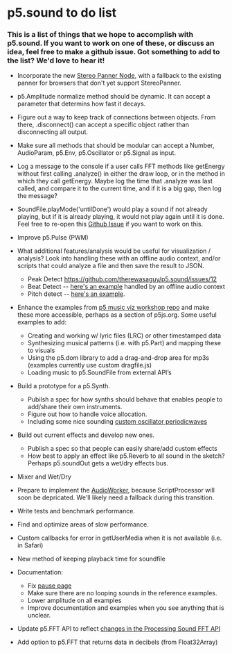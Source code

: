 p5.sound to do list
========

### This is a list of things that we hope to accomplish with p5.sound. If you want to work on one of these, or discuss an idea, feel free to make a github issue. Got something to add to the list? We'd love to hear it!


- Incorporate the new [Stereo Panner Node](http://webaudio.github.io/web-audio-api/#the-stereopannernode-interface), with a fallback to the existing panner for browsers that don't yet support StereoPanner.


- p5.Amplitude normalize method should be dynamic. It can accept a parameter that determins how fast it decays.


- Figure out a way to keep track of connections between objects. From there, .disconnect() can accept a specific object rather than disconnecting all output.


- Make sure all methods that should be modular can accept a Number, AudioParam, p5.Env, p5.Oscillator or p5.Signal as input.


- Log a message to the console if a user calls FFT methods like getEnergy without first calling .analyze() in either the draw loop, or in the method in which they call getEnergy. Maybe log the time that .analyze was last called, and compare it to the current time, and if it is a big gap, then log the message?


- SoundFile.playMode('untilDone') would play a sound if not already playing, but if it is already playing, it would not play again until it is done. Feel free to re-open this [Github Issue](https://github.com/therewasaguy/p5.sound/issues/5) if you want to work on this.


- Improve p5.Pulse (PWM)


- What additional features/analysis would be useful for visualization / analysis? Look into handling these with an offline audio context, and/or scripts that could analyze a file and then save the result to JSON.
  * Peak Detect https://github.com/therewasaguy/p5.sound/issues/12
  * Beat Detect -- [here's an example](http://tech.beatport.com/2014/web-audio/beat-detection-using-web-audio/) handled by an offline audio context
  * Pitch detect -- [here's an example](https://webaudiodemos.appspot.com/pitchdetect/index.html).


- Enhance the examples from [p5 music viz workshop repo](https://github.com/therewasaguy/p5-music-viz) and make these more accessible, perhaps as a section of p5js.org. Some useful examples to add:
  * Creating and working w/ lyric files (LRC) or other timestamped data
  * Synthesizing musical patterns (i.e. with p5.Part) and mapping these to visuals
  * Using the p5.dom library to add a drag-and-drop area for mp3s (examples currently use custom dragfile.js)
  * Loading music to p5.SoundFile from external API’s


- Build a prototype for a p5.Synth.
  * Pubilsh a spec for how synths should behave that enables people to add/share their own instruments.
  * Figure out how to handle voice allocation.
  * Including some nice sounding [custom oscillator periodicwaves](http://webaudio.github.io/web-audio-api/#the-periodicwave-interface)


- Build out current effects and develop new ones.
  * Publish a spec so that people can easily share/add custom effects
  * How best to apply an effect like p5.Reverb to all sound in the sketch? Perhaps p5.soundOut gets a wet/dry effects bus.


- Mixer and Wet/Dry


- Prepare to implement the [AudioWorker](http://webaudio.github.io/web-audio-api/#the-audioworker), because ScriptProcessor will soon be depricated. We'll likely need a fallback during this transition.

 
- Write tests and benchmark performance.


- Find and optimize areas of slow performance.


- Custom callbacks for error in getUserMedia when it is not available (i.e. in Safari)

- New method of keeping playback time for soundfile

- Documentation:
  * Fix [pause page](http://p5js.org/reference/#/p5.SoundFile/pause)
  * Make sure there are no looping sounds in the reference examples.
  * Lower amplitude on all examples
  * Improve documentation and examples when you see anything that is unclear.


- Update p5.FFT API to reflect [changes in the Processing Sound FFT API](https://github.com/processing/processing-docs/issues/221)

- Add option to p5.FFT that returns data in decibels (from Float32Array)
